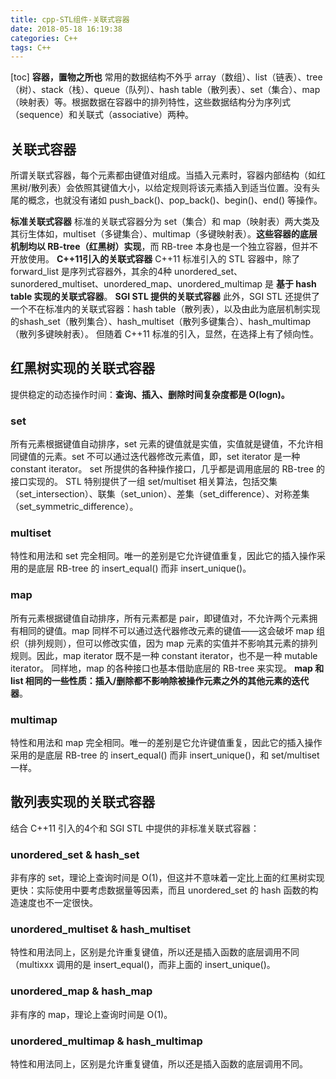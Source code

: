 ```yaml
---
title: cpp-STL组件-关联式容器
date: 2018-05-18 16:19:38
categories: C++
tags: C++
---
```

[toc]
**容器，置物之所也**
常用的数据结构不外乎 array（数组）、list（链表）、tree（树）、stack（栈）、queue（队列）、hash table（散列表）、set（集合）、map（映射表）等。根据数据在容器中的排列特性，这些数据结构分为序列式（sequence）和关联式（associative）两种。

## 关联式容器
所谓关联式容器，每个元素都由键值对组成。当插入元素时，容器内部结构（如红黑树/散列表）会依照其键值大小，以给定规则将该元素插入到适当位置。没有头尾的概念，也就没有诸如 push_back()、pop_back()、begin()、end() 等操作。

**标准关联式容器**
标准的关联式容器分为 set（集合）和 map（映射表）两大类及其衍生体如，multiset（多键集合）、multimap（多键映射表）。**这些容器的底层机制均以 RB-tree（红黑树）实现**，而 RB-tree 本身也是一个独立容器，但并不开放使用。
**C++11引入的关联式容器**
C++11 标准引入的 STL 容器中，除了 forward_list 是序列式容器外，其余的4种 unordered_set、sunordered_multiset、unordered_map、unordered_multimap 是 **基于 hash table 实现的关联式容器**。
**SGI STL 提供的关联式容器**
此外，SGI STL 还提供了一个不在标准内的关联式容器：hash table（散列表），以及由此为底层机制实现的shash_set（散列集合）、hash_multiset（散列多键集合）、hash_multimap（散列多键映射表）。
但随着 C++11 标准的引入，显然，在选择上有了倾向性。

## 红黑树实现的关联式容器
提供稳定的动态操作时间：**查询、插入、删除时间复杂度都是 O(logn)。**

### set
所有元素根据键值自动排序，set 元素的键值就是实值，实值就是键值，不允许相同键值的元素。set 不可以通过迭代器修改元素值，即，set iterator 是一种 constant iterator。
set 所提供的各种操作接口，几乎都是调用底层的 RB-tree 的接口实现的。
STL 特别提供了一组 set/multiset 相关算法，包括交集（set_intersection）、联集（set_union）、差集（set_difference）、对称差集（set_symmetric_difference）。

### multiset
特性和用法和 set 完全相同。唯一的差别是它允许键值重复，因此它的插入操作采用的是底层 RB-tree 的 insert_equal() 而非 insert_unique()。

### map
所有元素根据键值自动排序，所有元素都是 pair，即键值对，不允许两个元素拥有相同的键值。map 同样不可以通过迭代器修改元素的键值——这会破坏 map 组织（排列规则），但可以修改实值，因为 map 元素的实值并不影响其元素的排列规则。因此，map iterator 既不是一种 constant iterator，也不是一种 mutable iterator。
同样地，map 的各种接口也基本借助底层的 RB-tree 来实现。
**map 和 list 相同的一些性质：插入/删除都不影响除被操作元素之外的其他元素的迭代器**。

### multimap
特性和用法和 map 完全相同。唯一的差别是它允许键值重复，因此它的插入操作采用的是底层 RB-tree 的 insert_equal() 而非 insert_unique()，和 set/multiset 一样。

## 散列表实现的关联式容器
结合 C++11 引入的4个和 SGI STL 中提供的非标准关联式容器：

### unordered_set & hash_set
非有序的 set，理论上查询时间是 O(1)，但这并不意味着一定比上面的红黑树实现更快：实际使用中要考虑数据量等因素，而且 unordered_set 的 hash 函数的构造速度也不一定很快。

### unordered_multiset & hash_multiset
特性和用法同上，区别是允许重复键值，所以还是插入函数的底层调用不同（multixxx 调用的是 insert_equal()，而非上面的 insert_unique()。

### unordered_map & hash_map
非有序的 map，理论上查询时间是 O(1)。

### unordered_multimap & hash_multimap
特性和用法同上，区别是允许重复键值，所以还是插入函数的底层调用不同。